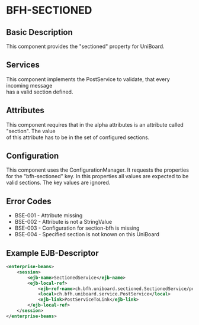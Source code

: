 # BFH-SECTIONED

## Basic Description

This component provides the "sectioned" property for UniBoard.

## Services

This component implements the PostService to validate, that every incoming message  
has a valid section defined.

## Attributes

This component requires that in the alpha attributes is an attribute called "section". The value  
of this attribute has to be in the set of configured sections.

## Configuration

This component uses the ConfigurationManager. It requests the properties for the "bfh-sectioned" key.
In this properties all values are expected to be valid sections. The key values are ignored.

## Error Codes

- BSE-001 - Attribute missing
- BSE-002 - Attribute is not a StringValue
- BSE-003 - Configuration for section-bfh is missing
- BSE-004 - Specified section is not known on this UniBoard

## Example EJB-Descriptor
```xml
<enterprise-beans>
	<session>
		<ejb-name>SectionedService</ejb-name>
		<ejb-local-ref>
			<ejb-ref-name>ch.bfh.uniboard.sectioned.SectionedService/postSuccessor</ejb-ref-name>
			<local>ch.bfh.uniboard.service.PostService</local>
			<ejb-link>PostServiceToLink</ejb-link>
		</ejb-local-ref>
	</session>
</enterprise-beans>
